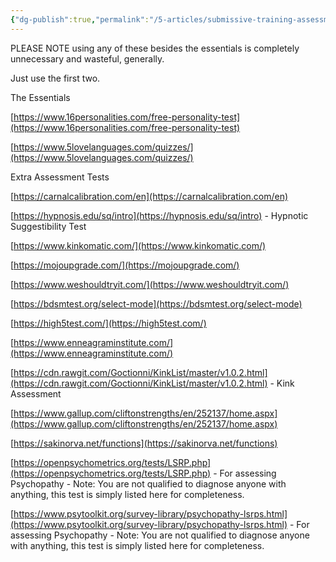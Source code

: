 ```yaml
---
{"dg-publish":true,"permalink":"/5-articles/submissive-training-assessment-tools/","updated":"2024-12-20T06:16:36.027+08:00"}
---
```



PLEASE NOTE using any of these besides the essentials is completely unnecessary and wasteful, generally.

Just use the first two.

The Essentials

[https://www.16personalities.com/free-personality-test](https://www.16personalities.com/free-personality-test)

[https://www.5lovelanguages.com/quizzes/](https://www.5lovelanguages.com/quizzes/)

Extra Assessment Tests

[https://carnalcalibration.com/en](https://carnalcalibration.com/en)

[https://hypnosis.edu/sq/intro](https://hypnosis.edu/sq/intro) - Hypnotic Suggestibility Test

[https://www.kinkomatic.com/](https://www.kinkomatic.com/)

[https://mojoupgrade.com/](https://mojoupgrade.com/)

[https://www.weshouldtryit.com/](https://www.weshouldtryit.com/)

[https://bdsmtest.org/select-mode](https://bdsmtest.org/select-mode)

[https://high5test.com/](https://high5test.com/)

[https://www.enneagraminstitute.com/](https://www.enneagraminstitute.com/)

[https://cdn.rawgit.com/Goctionni/KinkList/master/v1.0.2.html](https://cdn.rawgit.com/Goctionni/KinkList/master/v1.0.2.html) - Kink Assessment

[https://www.gallup.com/cliftonstrengths/en/252137/home.aspx](https://www.gallup.com/cliftonstrengths/en/252137/home.aspx)

[https://sakinorva.net/functions](https://sakinorva.net/functions)

[https://openpsychometrics.org/tests/LSRP.php](https://openpsychometrics.org/tests/LSRP.php) - For assessing Psychopathy - Note: You are not qualified to diagnose anyone with anything, this test is simply listed here for completeness.

[https://www.psytoolkit.org/survey-library/psychopathy-lsrps.html](https://www.psytoolkit.org/survey-library/psychopathy-lsrps.html) - For assessing Psychopathy - Note: You are not qualified to diagnose anyone with anything, this test is simply listed here for completeness.